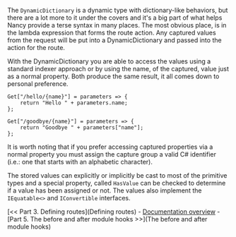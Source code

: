 The `DynamicDictionary` is a dynamic type with dictionary-like behaviors, but there are a lot more to it under the covers and it's a big part of what helps Nancy provide a terse syntax in many places. The most obvious place, is in the lambda expression that forms the route action. Any captured values from the request will be put into a DynamicDictionary and passed into the action for the route.

With the DynamicDictionary you are able to access the values using a standard indexer approach or by using the name, of the captured, value just as a normal property. Both produce the same result, it all comes down to personal preference.

    Get["/hello/{name}"] = parameters => {
        return "Hello " + parameters.name;
    };

    Get["/goodbye/{name}"] = parameters => {
        return "Goodbye " + parameters["name"];
    };
	
It is worth noting that if you prefer accessing captured properties via a normal property you must assign the capture group a valid C# identifier (i.e.: one that starts with an alphabetic character).

The stored values can explicitly or implicitly be cast to most of the primitive types and a special property, called `HasValue` can be checked to determine if a value has been assigned or not. The values also implement the `IEquatable<>` and `IConvertible` interfaces.

[<< Part 3. Defining routes](Defining routes) - [Documentation overview](Documentation) - [Part 5. The before and after module hooks >>](The before and after module hooks)
